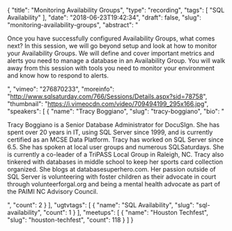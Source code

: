 {
  "title": "Monitoring Availability Groups",
  "type": "recording",
  "tags": [
    "SQL Availability"
  ],
  "date": "2018-06-23T19:42:34",
  "draft": false,
  "slug": "monitoring-availability-groups",
  "abstract": "<p>Once you have successfully configured Availability Groups, what comes next? In this session, we will go beyond setup and look at how to monitor your Availability Groups.  We will define and cover important metrics and alerts you need to manage a database in an Availability Group. You will walk away from this session with tools you need to monitor your environment and know how to respond to alerts.</p>",
  "vimeo": "276870233",
  "moreinfo": "http://www.sqlsaturday.com/766/Sessions/Details.aspx?sid=78758",
  "thumbnail": "https://i.vimeocdn.com/video/709494199_295x166.jpg",
  "speakers": [
    {
      "name": "Tracy Boggiano",
      "slug": "tracy-boggiano",
      "bio": "<p>Tracy Boggiano is a Senior Database Administrator for DocuSIgn. She has spent over 20 years in IT, using SQL Server since 1999, and is currently certified as an MCSE Data Platform. Tracy has worked on SQL Server since 6.5. She has spoken at local user groups and numerous SQLSaturdays. She is currently a co-leader of a TriPASS Local Group in Raleigh, NC. Tracy also tinkered with databases in middle school to keep her sports card collection organized. She blogs at databasesuperhero.com. Her passion outside of SQL Server is volunteering with foster children as their advocate in court through volunteerforgal.org and being a mental health advocate as part of the PAIMI NC Advisory Council.</p>",
      "count": 2
    }
  ],
  "ugtvtags": [
    {
      "name": "SQL Availability",
      "slug": "sql-availability",
      "count": 1
    }
  ],
  "meetups": [
    {
      "name": "Houston Techfest",
      "slug": "houston-techfest",
      "count": 118
    }
  ]
}